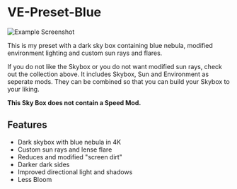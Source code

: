 # VE-Preset-Blue

![Example Screenshot](Mod/thumb.png)

This is my preset with a dark sky box containing blue nebula, modified environment lighting and custom sun rays and flares.

If you do not like the Skybox or you do not want modified sun rays, check out the collection above. It includes  Skybox, Sun and Environment as seperate mods. They can be combined so that you can build your Skybox to your liking.

**This Sky Box does not contain a Speed Mod.**

## Features

* Dark skybox with blue nebula in 4K
* Custom sun rays and lense flare
* Reduces and modified "screen dirt"
* Darker dark sides
* Improved directional light and shadows
* Less Bloom
